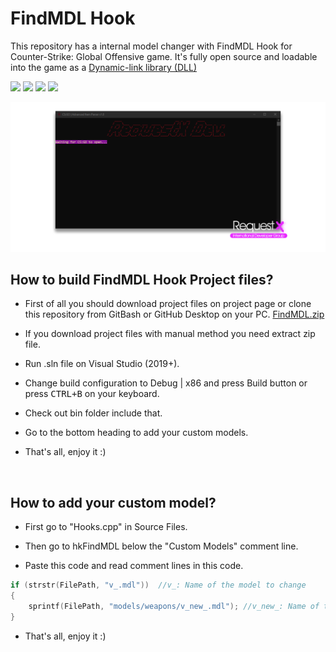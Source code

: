 # FindMDL Hook
This repository has a internal model changer with FindMDL Hook for Counter-Strike: Global Offensive game. It's fully open source and loadable into the game as a [Dynamic-link library (DLL)](https://en.wikipedia.org/wiki/Dynamic-link_library)

![](https://img.shields.io/badge/language-c++-e76089?style=plastic) ![](https://img.shields.io/badge/game-csgo-yellow?style=plastic) ![](https://img.shields.io/badge/license-MIT-green?style=plastic) ![](https://img.shields.io/badge/arch-x86-d9654f?style=plastic)

![Image of RequestX International Developer Group on Discord](https://raw.githubusercontent.com/Kruziikrel1/CSGO-AIP/main/thumbnail.png)

## How to build FindMDL Hook Project files?
* First of all you should download project files on project page or clone this repository from GitBash or GitHub Desktop on your PC. [FindMDL.zip](https://github.com/Kruziikrel1/CSGO-FindMDL)

* If you download project files with manual method you need extract zip file.

* Run .sln file on Visual Studio (2019+).

* Change build configuration to Debug | x86 and press Build button or press <kbd>CTRL+B</kbd> on your keyboard.

* Check out bin folder include that.

* Go to the bottom heading to add your custom models.

* That's all, enjoy it :)

<br/>

## How to add your custom model?
* First go to "Hooks.cpp" in Source Files.

* Then go to hkFindMDL below the "Custom Models" comment line.

* Paste this code and read comment lines in this code.
```c++
if (strstr(FilePath, "v_.mdl"))  //v_: Name of the model to change
{
	sprintf(FilePath, "models/weapons/v_new_.mdl"); //v_new_: Name of the changing custom model: 
}
```

* That's all, enjoy it :)
